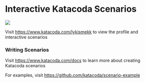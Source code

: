 # Interactive Katacoda Scenarios

[![](http://shields.katacoda.com/katacoda/lykismekk/count.svg)](https://www.katacoda.com/lykismekk "Get your profile on Katacoda.com")

Visit https://www.katacoda.com/lykismekk to view the profile and interactive scenarios

### Writing Scenarios
Visit https://www.katacoda.com/docs to learn more about creating Katacoda scenarios

For examples, visit https://github.com/katacoda/scenario-example
